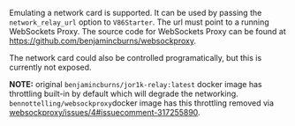 Emulating a network card is supported. It can be used by passing the
`network_relay_url` option to `V86Starter`. The url must point to a running
WebSockets Proxy. The source code for WebSockets Proxy can be found at
https://github.com/benjamincburns/websockproxy.

The network card could also be controlled programatically, but this is
currently not exposed.

**NOTE:** original `benjamincburns/jor1k-relay:latest` docker image has throttling built-in by default which will degrade the networking. `bennottelling/websockproxy`docker image has this throttling removed via [websockproxy/issues/4#issuecomment-317255890](https://github.com/benjamincburns/websockproxy/issues/4#issuecomment-317255890).